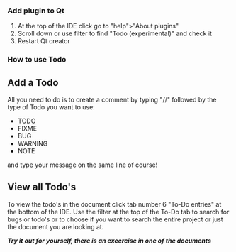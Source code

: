 ### Add plugin to Qt
1. At the top of the IDE click go to "help">"About plugins"
2. Scroll down or use filter to find "Todo (experimental)" and check it
3. Restart Qt creator

### How to use Todo
## Add a Todo
All you need to do is to create a comment by typing "//" followed by the type of Todo you want to use:
- TODO
- FIXME
- BUG
- WARNING
- NOTE

and type your message on the same line of course!

## View all Todo's
To view the todo's in the document click tab number 6 "To-Do entries" at the bottom of the IDE.
Use the filter at the top of the To-Do tab to search for bugs or todo's or to choose if you want to search the entire project or just the document you are looking at.

_**Try it out for yourself, there is an excercise in one of the documents**_
